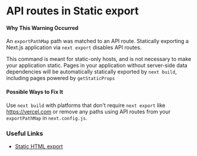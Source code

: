 # API routes in Static export

#### Why This Warning Occurred

An `exportPathMap` path was matched to an API route. Statically exporting a Next.js application via `next export` disables API routes.

This command is meant for static-only hosts, and is not necessary to make your application static. Pages in your application without server-side data dependencies will be automatically statically exported by `next build`, including pages powered by `getStaticProps`

#### Possible Ways to Fix It

Use `next build` with platforms that don't require `next export` like https://vercel.com or remove any paths using API routes from your `exportPathMap` in `next.config.js`.

### Useful Links

- [Static HTML export](https://nextjs.org/docs#static-html-export)
